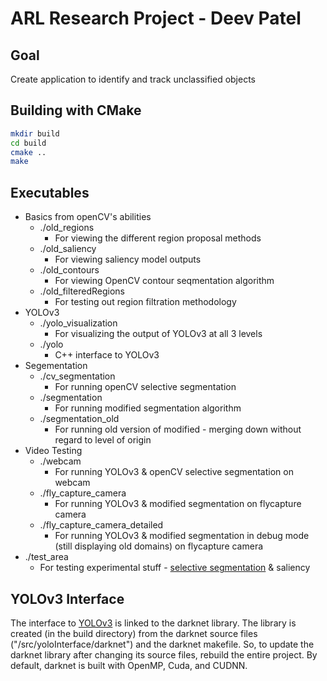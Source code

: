 # ARL Research Project - Deev Patel

## Goal
Create application to identify and track unclassified objects

## Building with CMake
```bash
mkdir build
cd build
cmake ..
make
```

## Executables
* Basics from openCV's abilities
  * ./old_regions 
    * For viewing the different region proposal methods
  * ./old_saliency
    * For viewing saliency model outputs
  * ./old_contours
    * For viewing OpenCV contour seqmentation algorithm
  * ./old_filteredRegions
    * For testing out region filtration methodology
* YOLOv3
  * ./yolo_visualization
    * For visualizing the output of YOLOv3 at all 3 levels
  * ./yolo
    * C++ interface to YOLOv3
* Segementation
  * ./cv_segmentation
    * For running openCV selective segmentation
  * ./segmentation
    * For running modified segmentation algorithm
  * ./segmentation_old
    * For running old version of modified - merging down without regard to level of origin
* Video Testing
  * ./webcam
    * For running YOLOv3 & openCV selective segmentation on webcam
  * ./fly_capture_camera
    * For running YOLOv3 & modified segmentation on flycapture camera
  * ./fly_capture_camera_detailed
    * For running YOLOv3 & modified segmentation in debug mode (still displaying old domains) on flycapture camera
* ./test_area
  * For testing experimental stuff - [selective segmentation](https://www.robots.ox.ac.uk/~vgg/rg/papers/sande_iccv11.pdf) & saliency

## YOLOv3 Interface
The interface to [YOLOv3](https://github.com/pateldeev/editedYOLOv3) is linked to the darknet library. The library is created (in the build directory) from the darknet source files ("/src/yoloInterface/darknet") and the darknet makefile. So, to update the darknet library after changing its source files, rebuild the entire project. By default, darknet is built with OpenMP, Cuda, and CUDNN.

